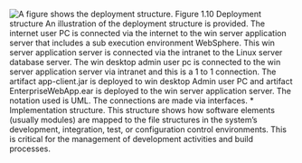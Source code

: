 ![A figure shows the deployment structure.](graphics/01fig10.jpg) Figure 1.10 Deployment structure An illustration of the deployment structure is provided. The internet user PC is connected via the internet to the win server application server that includes a sub execution environment WebSphere. This win server application server is connected via the intranet to the Linux server database server. The win desktop admin user pc is connected to the win server application server via intranet and this is a 1 to 1 connection. The artifact app-client.jar is deployed to win desktop Admin user PC and artifact EnterpriseWebApp.ear is deployed to the win server application server. The notation used is UML. The connections are made via interfaces. *  Implementation structure. This structure shows how software elements (usually modules) are mapped to the file structures in the system’s development, integration, test, or configuration control environments. This is critical for the management of development activities and build processes.